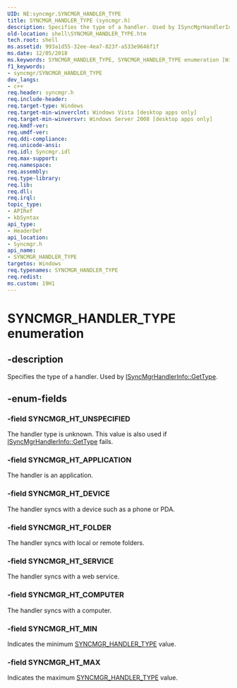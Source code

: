```yaml
---
UID: NE:syncmgr.SYNCMGR_HANDLER_TYPE
title: SYNCMGR_HANDLER_TYPE (syncmgr.h)
description: Specifies the type of a handler. Used by ISyncMgrHandlerInfo::GetType.
old-location: shell\SYNCMGR_HANDLER_TYPE.htm
tech.root: shell
ms.assetid: 993a1d55-32ee-4ea7-823f-a533e9646f1f
ms.date: 12/05/2018
ms.keywords: SYNCMGR_HANDLER_TYPE, SYNCMGR_HANDLER_TYPE enumeration [Windows Shell], SYNCMGR_HT_APPLICATION, SYNCMGR_HT_COMPUTER, SYNCMGR_HT_DEVICE, SYNCMGR_HT_FOLDER, SYNCMGR_HT_MAX, SYNCMGR_HT_MIN, SYNCMGR_HT_SERVICE, SYNCMGR_HT_UNSPECIFIED, shell.SYNCMGR_HANDLER_TYPE, shell_SYNCMGR_HANDLER_TYPE, syncmgr/SYNCMGR_HANDLER_TYPE, syncmgr/SYNCMGR_HT_APPLICATION, syncmgr/SYNCMGR_HT_COMPUTER, syncmgr/SYNCMGR_HT_DEVICE, syncmgr/SYNCMGR_HT_FOLDER, syncmgr/SYNCMGR_HT_MAX, syncmgr/SYNCMGR_HT_MIN, syncmgr/SYNCMGR_HT_SERVICE, syncmgr/SYNCMGR_HT_UNSPECIFIED
f1_keywords:
- syncmgr/SYNCMGR_HANDLER_TYPE
dev_langs:
- c++
req.header: syncmgr.h
req.include-header: 
req.target-type: Windows
req.target-min-winverclnt: Windows Vista [desktop apps only]
req.target-min-winversvr: Windows Server 2008 [desktop apps only]
req.kmdf-ver: 
req.umdf-ver: 
req.ddi-compliance: 
req.unicode-ansi: 
req.idl: Syncmgr.idl
req.max-support: 
req.namespace: 
req.assembly: 
req.type-library: 
req.lib: 
req.dll: 
req.irql: 
topic_type:
- APIRef
- kbSyntax
api_type:
- HeaderDef
api_location:
- Syncmgr.h
api_name:
- SYNCMGR_HANDLER_TYPE
targetos: Windows
req.typenames: SYNCMGR_HANDLER_TYPE
req.redist: 
ms.custom: 19H1
---
```


# SYNCMGR_HANDLER_TYPE enumeration


## -description


Specifies the type of a handler. Used by <a href="https://docs.microsoft.com/windows/desktop/api/syncmgr/nf-syncmgr-isyncmgrhandlerinfo-gettype">ISyncMgrHandlerInfo::GetType</a>.


## -enum-fields




### -field SYNCMGR_HT_UNSPECIFIED

The handler type is unknown. This value is also used if <a href="https://docs.microsoft.com/windows/desktop/api/syncmgr/nf-syncmgr-isyncmgrhandlerinfo-gettype">ISyncMgrHandlerInfo::GetType</a> fails.


### -field SYNCMGR_HT_APPLICATION

The handler is an application.


### -field SYNCMGR_HT_DEVICE

The handler syncs with a device such as a phone or PDA.


### -field SYNCMGR_HT_FOLDER

The handler syncs with local or remote folders.


### -field SYNCMGR_HT_SERVICE

The handler syncs with a web service.


### -field SYNCMGR_HT_COMPUTER

The handler syncs with a computer.


### -field SYNCMGR_HT_MIN

Indicates the minimum <a href="https://docs.microsoft.com/windows/desktop/api/syncmgr/ne-syncmgr-syncmgr_handler_type">SYNCMGR_HANDLER_TYPE</a> value.


### -field SYNCMGR_HT_MAX

Indicates the maximum <a href="https://docs.microsoft.com/windows/desktop/api/syncmgr/ne-syncmgr-syncmgr_handler_type">SYNCMGR_HANDLER_TYPE</a> value.

